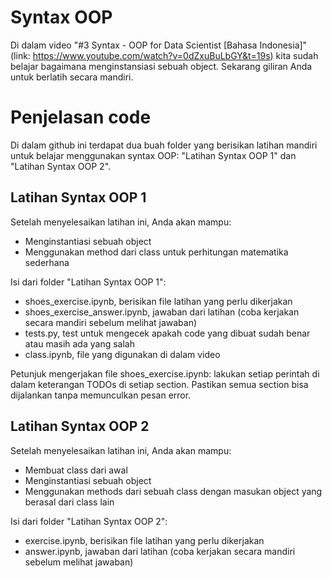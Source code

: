 # Syntax OOP

Di dalam video "#3 Syntax - OOP for Data Scientist [Bahasa Indonesia]" (link: https://www.youtube.com/watch?v=0dZxuBuLbGY&t=19s) kita sudah belajar bagaimana menginstansiasi sebuah object. Sekarang giliran Anda untuk berlatih secara mandiri.

# Penjelasan code
Di dalam github ini terdapat dua buah folder yang berisikan latihan mandiri untuk belajar menggunakan syntax OOP: "Latihan Syntax OOP 1" dan "Latihan Syntax OOP 2".

## Latihan Syntax OOP 1
Setelah menyelesaikan latihan ini, Anda akan mampu:
- Menginstantiasi sebuah object
- Menggunakan method dari class untuk perhitungan matematika sederhana

Isi dari folder "Latihan Syntax OOP 1":
- shoes_exercise.ipynb, berisikan file latihan yang perlu dikerjakan
- shoes_exercise_answer.ipynb, jawaban dari latihan (coba kerjakan secara mandiri sebelum melihat jawaban)
- tests.py, test untuk mengecek apakah code yang dibuat sudah benar atau masih ada yang salah
- class.ipynb, file yang digunakan di dalam video

Petunjuk mengerjakan file shoes_exercise.ipynb: lakukan setiap perintah di dalam keterangan TODOs di setiap section. Pastikan semua section bisa dijalankan tanpa memunculkan pesan error.

## Latihan Syntax OOP 2
Setelah menyelesaikan latihan ini, Anda akan mampu:
- Membuat class dari awal
- Menginstantiasi sebuah object
- Menggunakan methods dari sebuah class dengan masukan object yang berasal dari class lain

Isi dari folder "Latihan Syntax OOP 2":
- exercise.ipynb, berisikan file latihan yang perlu dikerjakan
- answer.ipynb, jawaban dari latihan (coba kerjakan secara mandiri sebelum melihat jawaban)
